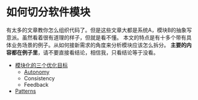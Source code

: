 # 如何切分软件模块

有太多的文章教你怎么组织代码了。但是这些文章大都是系统A，模块B的抽象写意派。虽然看着很有道理的样子，但就是看不懂。
本文的特点是有十多个带有具体业务场景的例子。从如何接新需求的角度来分析模块应该怎么拆分。
**主要的内容都在例子里**，请不要直接看结论，相信我，只看结论等于没看。

* [模块化的三个优化目标](./modularization.md)
  * [Autonomy](./autonomy/README.md)
  * Consistency
  * Feedback
* [Patterns](./patterns/README.md)
